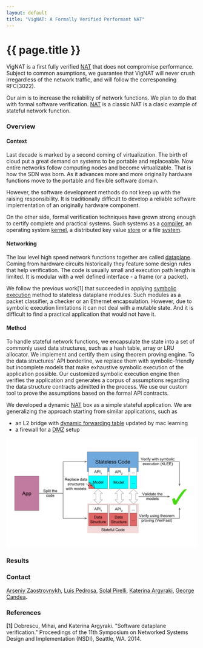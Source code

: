 ```yaml
---
layout: default
title: "VigNAT: A Formally Verified Performant NAT"
---
```


# {{ page.title }}

VigNAT is a first fully verified [NAT][NAT] that does not compromise performance. Subject to common asumptions, we guarantee that VigNAT will never crush irregardless of the network traffic, and will follow the corresponding RFC(3022).

Our aim is to increase the reliability of network functions. We plan to do that with formal software verification. [NAT][NAT] is a classic NAT is a clasic example of stateful network function.



### Overview

#### Context

Last decade is marked by a second coming of virtualization. The birth of cloud
put a great demand on systems to be portable and replaceable. Now entire
networks follow computing nodes and become virtualizable. That is how the SDN
was born. As it advances more and more originally hardware functions move to the
portable and flexible software domain.

However, the software development methods do not keep up with the raising
responsibility. It is traditionally difficult to develop a reliable software
implementation of an originally hardware component.

On the other side, formal verification techniques have grown strong enough to
certify complete and practical systems. Such systems as a [compiler](http://compcert.inria.fr/), an operating
system [kernel](https://sel4.systems/), a distributed key value
[store](https://github.com/Microsoft/Ironclad/tree/master/ironfleet) or a file
[system](http://adam.chlipala.net/papers/FscqSOSP15/).

#### Networking

The low level high speed network functions together are called
[dataplane](https://en.wikipedia.org/wiki/Forwarding_plane). Coming from
hardware circuits historically they feature some design rules that help
verification. The code is usually small and execution path length is limited. It
is modular with a well defined interface - a frame (or a packet).

We follow the previous work\[1\] that succeeded in applying
[symbolic execution](https://en.wikipedia.org/wiki/Symbolic_execution)
method to stateless dataplane modules. Such modules as a packet classifier, a
checker or an Ethernet encapsulation. However, due to symbolic execution
limitations it can not deal with a mutable state. And it is difficult to find a
practical application that would not have it.

#### Method

To handle stateful network functions, we encapsulate the state into a set of
commonly used data structures, such as a hash table, array or LRU allocator. We
implement and certify them using theorem proving engine. To the data structures'
API borderline, we replace them with symbolic-friendly but incomplete models
that make exhaustive symbolic execution of the application possible. Our
customized symbolic execution engine then verifies the application and generates
a corpus of assumptions regarding the data structure contracts admitted in the
process. We use our custom tool to prove the assumptions based on the formal API
contracts.

We developed a dynamic [NAT][NAT] box as a simple stateful application. We are
generalizing the approach starting from similar applications, such as
* an L2 bridge with [dynamic forwarding table][mac-learning] updated by mac
  learning
* a firewall for a [DMZ][DMZ] setup

![Vigor Method](images/vigor-method.svg)

[NAT]: https://en.wikipedia.org/wiki/Network_address_translation
[mac-learning]: https://en.wikipedia.org/wiki/Forwarding_information_base
[DMZ]: https://en.wikipedia.org/wiki/DMZ_(computing)

### Results

### Contact

[Arseniy Zaostrovnykh](mailto:arseniy.zaostrovnykh@epfl.ch),
[Luis Pedrosa](mailto:luis.pedrosa@epfl.ch),
[Solal Pirelli](mailto:solal.pirelli@epfl.ch),
[Katerina Argyraki](mailto:katerina.argyraki@epfl.ch),
[George Candea](mailto:george.candea@epfl.ch).

### References

**\[1\]** Dobrescu, Mihai, and Katerina Argyraki. "Software dataplane verification." Proceedings of the 11th Symposium on Networked Systems Design and Implementation (NSDI), Seattle, WA. 2014.

